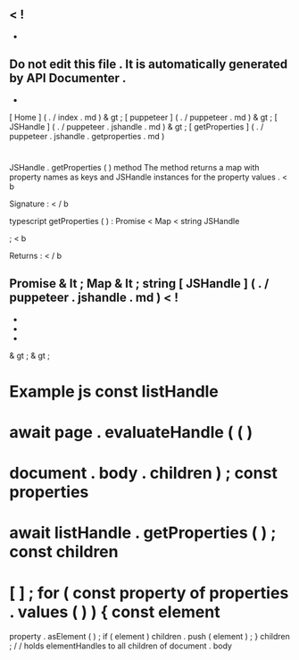 <
!
-
-
Do
not
edit
this
file
.
It
is
automatically
generated
by
API
Documenter
.
-
-
>
[
Home
]
(
.
/
index
.
md
)
&
gt
;
[
puppeteer
]
(
.
/
puppeteer
.
md
)
&
gt
;
[
JSHandle
]
(
.
/
puppeteer
.
jshandle
.
md
)
&
gt
;
[
getProperties
]
(
.
/
puppeteer
.
jshandle
.
getproperties
.
md
)
#
#
JSHandle
.
getProperties
(
)
method
The
method
returns
a
map
with
property
names
as
keys
and
JSHandle
instances
for
the
property
values
.
<
b
>
Signature
:
<
/
b
>
typescript
getProperties
(
)
:
Promise
<
Map
<
string
JSHandle
>
>
;
<
b
>
Returns
:
<
/
b
>
Promise
&
lt
;
Map
&
lt
;
string
[
JSHandle
]
(
.
/
puppeteer
.
jshandle
.
md
)
<
!
-
-
-
-
>
&
gt
;
&
gt
;
#
#
Example
js
const
listHandle
=
await
page
.
evaluateHandle
(
(
)
=
>
document
.
body
.
children
)
;
const
properties
=
await
listHandle
.
getProperties
(
)
;
const
children
=
[
]
;
for
(
const
property
of
properties
.
values
(
)
)
{
const
element
=
property
.
asElement
(
)
;
if
(
element
)
children
.
push
(
element
)
;
}
children
;
/
/
holds
elementHandles
to
all
children
of
document
.
body
